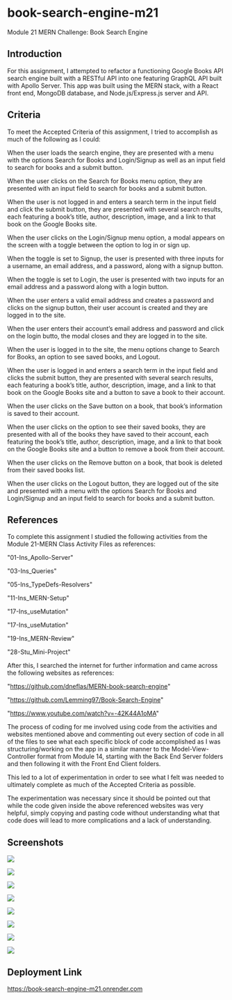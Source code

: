 # book-search-engine-m21

Module 21 MERN Challenge: Book Search Engine

## Introduction

For this assignment, I attempted to refactor a functioning Google Books API search engine built with a RESTful API into one featuring GraphQL API built with Apollo Server.  This app was built using the MERN stack, with a React front end, MongoDB database, and Node.js/Express.js server and API.

## Criteria
To meet the Accepted Criteria of this assignment, I tried to accomplish as much of the following as I could:

When the user loads the search engine, they are presented with a menu with the options Search for Books and Login/Signup as well as an input field to search for books and a submit button.

When the user clicks on the Search for Books menu option, they are presented with an input field to search for books and a submit button.

When the user is not logged in and enters a search term in the input field and click the submit button, they are presented with several search results, each featuring a book’s title, author, description, image, and a link to that book on the Google Books site.

When the user clicks on the Login/Signup menu option, a modal appears on the screen with a toggle between the option to log in or sign up.

When the toggle is set to Signup, the user is presented with three inputs for a username, an email address, and a password, along with a signup button.

When the toggle is set to Login, the user is presented with two inputs for an email address and a password along with a login button.

When the user enters a valid email address and creates a password and clicks on the signup button, their user account is created and they are logged in to the site.

When the user enters their account’s email address and password and click on the login butto, the modal closes and they are logged in to the site.

When the user is logged in to the site, the menu options change to Search for Books, an option to see saved books, and Logout.

When the user is logged in and enters a search term in the input field and clicks the submit button, they are presented with several search results, each featuring a book’s title, author, description, image, and a link to that book on the Google Books site and a button to save a book to their account.

When the user clicks on the Save button on a book, that book’s information is saved to their account.

When the user clicks on the option to see their saved books, they are presented with all of the books they have saved to their account, each featuring the book’s title, author, description, image, and a link to that book on the Google Books site and a button to remove a book from their account.

When the user clicks on the Remove button on a book, that book is deleted from their saved books list.

When the user clicks on the Logout button, they are logged out of the site and presented with a menu with the options Search for Books and Login/Signup and an input field to search for books and a submit button.  

## References

To complete this assignment I studied the following activities from the Module 21-MERN Class Activity Files as references:

"01-Ins_Apollo-Server"

"03-Ins_Queries"

"05-Ins_TypeDefs-Resolvers"

"11-Ins_MERN-Setup"

"17-Ins_useMutation"

"17-Ins_useMutation"

"19-Ins_MERN-Review"

"28-Stu_Mini-Project"

After this, I searched the internet for further information and came across the following websites as references:

"https://github.com/dneflas/MERN-book-search-engine"

"https://github.com/Lemming97/Book-Search-Engine"

"https://www.youtube.com/watch?v=-42K44A1oMA"

The process of coding for me involved using code from the activities and websites mentioned above and commenting out every section of code in all of the files to see what each specific block of code accomplished as I was structuring/working on the app in a similar manner to the Model-View-Controller format from Module 14, starting with the Back End Server folders and then following it with the Front End Client folders. 

This led to a lot of experimentation in order to see what I felt was needed to ultimately complete as much of the Accepted Criteria as possible.

The experimentation was necessary since it should be pointed out that while the code given inside the above referenced websites was very helpful, simply copying and pasting code without understanding what that code does will lead to more complications and a lack of understanding.

## Screenshots

![](/screenshots/Homepage%20Screenshot.png)

![](/screenshots/Signup%20Screenshot.png)

![](/screenshots/Login%20Screenshot.png)

![](/screenshots/Search%20Screenshot.png)

![](/screenshots/Saved%20Book%20Screenshot.png)

![](/screenshots/View%20Saved%20Book%20Screenshot.png)

![](/screenshots/Delete%20Saved%20Book%20Screenshot.png)

![](/screenshots/Homepage%20After%20Book%20Deletion%20Screenshot.png)

## Deployment Link

https://book-search-engine-m21.onrender.com

